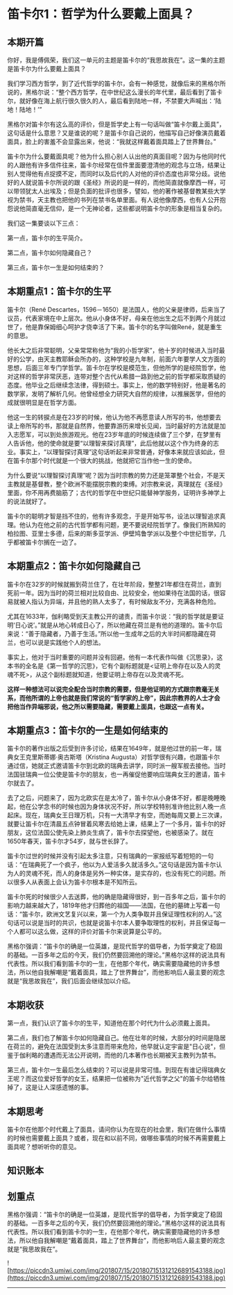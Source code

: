 # 笛卡尔1：哲学为什么要戴上面具？

## 本期开篇

你好，我是傅佩荣，我们这一单元的主题是笛卡尔的“我思故我在”。这一集的主题是笛卡尔为什么要戴上面具？

我们学习西方哲学，到了近代哲学的笛卡尔，会有一种感觉，就像后来的黑格尔所说的，黑格尔说：“整个西方哲学，在中世纪这么漫长的年代里，最后看到了笛卡尔，就好像在海上航行很久很久的人，最后看到陆地一样，不禁要大声喊出：‘陆地！陆地！’”

黑格尔对笛卡尔有这么高的评价，但是哲学史上有一句话叫做“笛卡尔戴上面具”，这句话是什么意思？又是谁说的呢？是笛卡尔自己说的，他描写自己好像演员戴着面具，脸上的害羞不会显露出来，他说：“我就这样戴着面具踏上了世界舞台。”

笛卡尔为什么要戴面具呢？他为什么担心别人认出他的真面目呢？因为与他同时代的人跟他有许多信件往来，笛卡尔经常在信件里面要澄清他的观念与立场，结果让别人觉得他有点捉摸不定，而同时以及后代的人对他的评价态度也非常分歧。说他好的人就说笛卡尔所说的跟《圣经》所说的是一样的，而他简直就像摩西一样，可以带领犹太人出埃及；但是负面的批评也很多，譬如，他的著作被基督教某些大学视为禁书，天主教也把他的书列在禁书名单里面。有人说他像摩西，也有人公开抱怨说他简直毫无信仰，是一个无神论者，这些都说明笛卡尔的形象是相当复杂的。

我们这一集要谈以下三点：

第一点，笛卡尔的生平简介。

第二点，笛卡尔如何隐藏自己？

第三点，笛卡尔一生是如何结束的？

## 本期重点1：笛卡尔的生平

笛卡尔（René Descartes，1596－1650）是法国人，他的父亲是律师，后来当了议员，代表家境在中上层次。他从小身体不好，母亲在他出生之后不到两个月就过世了，他是靠保姆细心呵护才侥幸活了下来。笛卡尔的名字叫做René，就是重生的意思。

他长大之后非常聪明，父亲常常称他为“我的小哲学家”，他十岁的时候进入当时最好的公学，由天主教耶稣会所办的，这种学校是九年制，前面六年要学人文方面的思想，后面三年专门学哲学。笛卡尔在学校是模范生，但他所学的是经院哲学，他对这样的哲学非常厌恶，连带对整个古代从希腊一路到他之前的哲学都采取质疑的态度。他毕业之后继续念法律，得到硕士。事实上，他的数学特别好，他是著名的数学家，发明了解析几何。他曾经想全力研究大自然的规律，以推展医学，但他的成就很明显是在哲学方面。

他这一生的转捩点是在23岁的时候，他认为他不再愿意读人所写的书，他想要去读上帝所写的书，那就是自然界，他要靠游历来增长见闻，当时最好的方法就是加入志愿军，可以到处旅游观光。他在23岁年底的时候连续做了三个梦，在梦里有人告诉他，他的使命就是要“以理智来探讨真理”，此后他就以这个作为终身的志业。事实上，“以理智探讨真理”这句话听起来非常普通，好像本来就应该如此，但在笛卡尔那个时代就是一个很大的挑战，他就把它当作他一生的使命。

为什么要说“以理智探讨真理”呢？因为当时宗教的势力还是笼罩整个社会，不是天主教就是基督教，整个欧洲不能摆脱宗教的束缚。对宗教来说，真理就在《圣经》里面，你不用再费脑筋了；古代的哲学在中世纪只能替神学服务，证明许多神学上的说法就好了。

笛卡尔的聪明才智是挡不住的，他有许多观念，于是开始写书，设法以理智追求真理。他认为在他之前的古代哲学都有问题，更不要说经院哲学了。像我们所熟知的柏拉图、亚里士多德，后来的斯多亚学派、伊壁鸠鲁学派以及整个中世纪哲学，几乎都被笛卡尔搁在一边了。

## 本期重点2：笛卡尔如何隐藏自己

笛卡尔在32岁的时候就搬到荷兰住了，在壮年阶段，整整21年都住在荷兰，直到死前一年。因为当时的荷兰相对比较自由、比较安全，他如果待在法国的话，很容易就被人指认为异端，并且他的熟人太多了，有时候敌友不分，充满各种危险。

尤其在1633年，伽利略受到天主教公开的谴责，而笛卡尔说：“我的哲学就是要证明‘日心说’。”就是从地心转成日心了，所以他藏在荷兰是有他的道理的。笛卡尔后来说：“善于隐藏者，乃善于生活。”所以他一生成年之后的大半时间都隐藏在荷兰，也可以说是实践他个人的想法。

事实上，他对于当时重要的问题并没有回避。他有一本代表作叫做《沉思录》，这本书的全名是《第一哲学的沉思》，它有个副标题就是<证明上帝存在以及人的灵魂不死>，从这个副标题就知道，他要证明上帝存在以及灵魂不死。

 **这样一种想法可以说完全配合当时宗教的需要，但是他证明的方式跟宗教毫无关系，而他所谓的上帝也就是我们常说的“哲学家的上帝”，因此宗教界的人士才会把他当作异端邪说，他之所以需要隐藏，需要戴上面具，也跟这一点有关。**

## 本期重点3：笛卡尔的一生是如何结束的

笛卡尔的著作出版之后受到许多讨论，结果在1649年，就是他过世的前一年，瑞典女王克里斯蒂娜·奥古斯塔（Kristina Augusta）对哲学很有兴趣，也跟笛卡尔通过信，她就正式邀请笛卡尔到北欧的瑞典去讲学，同时派一艘军舰去接他。当时法国驻瑞典一位公使是笛卡尔的朋友，也一再催促他要响应瑞典女王的邀请，笛卡尔就去了。

去了之后，问题来了，因为北欧实在是太冷了，笛卡尔从小身体不好，都是晚睡晚起，他在公学念书的时候也因为身体状况不好，所以学校特别准许他比别人晚一点起床。现在，瑞典女王日理万机，只有一大清早才有空，而她每周又要上三次课，就要让笛卡尔在清晨五点钟冒着风寒去给她上课，结果上了一个多月，笛卡尔的好朋友，这位法国公使先染上肺炎生病了，笛卡尔去探望他，也被感染了。就在1650年春天，笛卡尔才54岁，就与世长辞了。

笛卡尔过世的时候并没有引起太多注意，只有瑞典的一家报纸写着短短的一句话：“在瑞典死了一个疯子，他以为人爱活多久就活多久。”这句话是因为笛卡尔认为人的灵魂不死，而人的身体是另外一种实体，是实存的，也没有死亡的问题。所以很多人从表面上会认为笛卡尔根本是不知所云。

笛卡尔死的时候很少人去送葬，他的确是隐藏得很好，到一百多年之后，笛卡尔的影响力越来越大了，1819年他才归葬他的祖国——法国，在他的墓碑上写着一句话：“笛卡尔，欧洲文艺复兴以来，第一个为人类争取并且保证理性权利的人。”这句话可以说是当时的共识，也就是说笛卡尔本人要争取理性的权利，并且保证每一个人都可以这么做，这样的评价对笛卡尔来说算是公平的。

黑格尔强调：“笛卡尔的确是一位英雄，是现代哲学的倡导者，为哲学奠定了稳固的基础。一百多年之后的今天，我们仍然要回溯他的理论。”黑格尔这样的说法具有代表性。所以我们看到笛卡尔的一生，在他那个年代，确实需要隐藏他的许多想法，所以他自我解嘲是“戴着面具，踏上了世界舞台”，而他影响后人最主要的观念就是“我思故我在”，我们后面会继续加以介绍。

## 本期收获

第一点，我们认识了笛卡尔的生平，知道他在那个时代为什么必须戴上面具。

第二点，我们也了解笛卡尔如何隐藏自己。他在壮年的时候，大部分的时间是隐居在荷兰的，避免在法国受到太多注意而带来危险，他早就认定宇宙是"日心说"，但鉴于伽利略的遭遇而无法公开说明，而他的几本著作也长期被天主教列为禁书。

第三点，笛卡尔一生最后怎么结束的？可以说是非常可惜。到现在有谁记得瑞典女王呢？而这位爱好哲学的女王，结果把一位被称为"近代哲学之父"的笛卡尔给牺牲掉了，这是让人深感遗憾的事。

## 本期思考

笛卡尔在他那个时代戴上了面具，请问你认为在现在的社会里，我们在做什么事情的时候也需要戴上面具？或者，现在和以前不同，做哪些事情的时候不再需要戴上面具呢？想听听你的意见。

## 知识账本

## 划重点

黑格尔强调：“笛卡尔的确是一位英雄，是现代哲学的倡导者，为哲学奠定了稳固的基础。一百多年之后的今天，我们仍然要回溯他的理论。”黑格尔这样的说法具有代表性。所以我们看到笛卡尔的一生，在他那个年代，确实需要隐藏他的许多想法，所以他自我解嘲是“戴着面具，踏上了世界舞台”，而他影响后人最主要的观念就是“我思故我在”。

![https://piccdn3.umiwi.com/img/201807/15/201807151312126891543188.jpg](https://piccdn3.umiwi.com/img/201807/15/201807151312126891543188.jpg)

---
